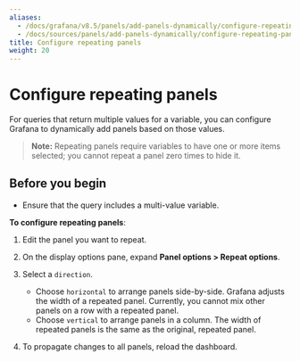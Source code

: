 ```yaml
---
aliases:
  - /docs/grafana/v8.5/panels/add-panels-dynamically/configure-repeating-panels/
  - /docs/sources/panels/add-panels-dynamically/configure-repeating-panels/
title: Configure repeating panels
weight: 20
---
```


# Configure repeating panels

For queries that return multiple values for a variable, you can configure Grafana to dynamically add panels based on those values.

> **Note:** Repeating panels require variables to have one or more items selected; you cannot repeat a panel zero times to hide it.

## Before you begin

- Ensure that the query includes a multi-value variable.

**To configure repeating panels**:

1. Edit the panel you want to repeat.

1. On the display options pane, expand **Panel options > Repeat options**.

1. Select a `direction`.

   - Choose `horizontal` to arrange panels side-by-side. Grafana adjusts the width of a repeated panel. Currently, you cannot mix other panels on a row with a repeated panel.
   - Choose `vertical` to arrange panels in a column. The width of repeated panels is the same as the original, repeated panel.

1. To propagate changes to all panels, reload the dashboard.

